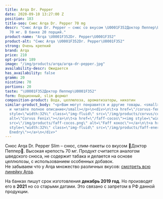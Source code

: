 ```yaml
---
title: Arqa Dr. Pepper
date: 2020-09-10 13:27:00 Z
position: 183
title-seo: Снюс Arqa Dr. Pepper 70 mg
descr: "Снюс Arqa Dr. Pepper – снюс со вкусом \U0001F352Доктор Пеппер\U0001F352. Крепость
  70 мг. В банке 20 порций."
product-name: "Arqa \U0001F352Dr. Pepper\U0001F352"
product-alt: "Снюс Arqa \U0001F352Dr. Pepper\U0001F352"
strong: Очень крепкий
brand: Arqa
price: 210
opt-price: 189
image: "/img/products/arqa/arqa-dr-pepper.jpg"
availability-descr: Ожидается
has_availability: false
gramm: 20
nicotine: 70
portions: 20
taste: "\U0001F352Доктор Пеппер\U0001F352"
form: Порционный, slim формат
composition-product: Вода, целлюлоза, ароматизаторы, никотин
similar-product_body: "<p>Вам могут понравится и другие товары. <small>Жмите на картинки
  и читайте полное описание</small></p>\n<div>\n\t<a href=\"/corvus-fenix-barberry\"><img
  style=\"width:32%\" class=\"img-fluid\" src=\"/img/products/corvus/corvus-fenix.png\"
  alt=\"Corvus Fenix\"></a>\n\t<a href=\"/faff-cocos\"><img style=\"width:32%\" class=\"img-fluid\"
  src=\"/img/products/faff-cocos.png\" alt=\"Faff кокос\"></a>\n\t<a href=\"/faff-snus-energy\"><img
  style=\"width:32%\" class=\"img-fluid\" src=\"/img/products/faff-energy.png\" alt=\"Faff
  Enedry\"></a>\n</div>"
---
```


Снюс Arqa Dr. Pepper Slim – снюс, слим-пакеты со вкусом 🍒Доктор Пеппер🍒. Высокая крепость 70 мг. Продукт считается аналогом шведского снюса, не содержит табака и делается на основе целлюлозы, с использованием особенных добавок.<br>
Не забываем что у Arqa множество различных вкусов: [смотреть всю линейку Arqa](/arqa).

На банках пишут срок изготовления **декабрь 2019 год**. Но производят его в **2021** но со старыми датами. Это связано с запретом в РФ данной продукции.